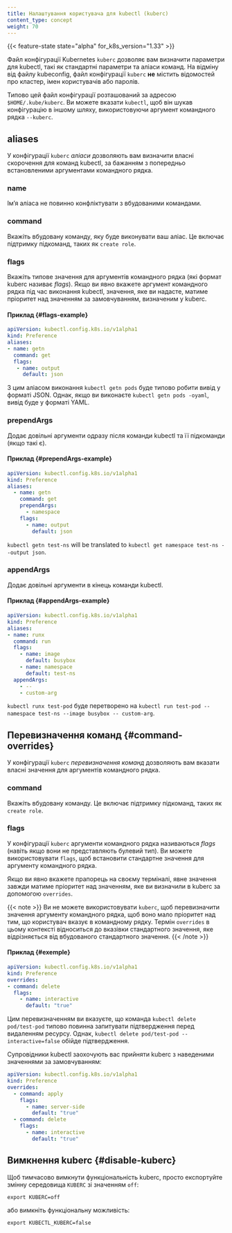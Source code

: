 ```yaml
---
title: Налаштування користувача для kubectl (kuberc)
content_type: concept
weight: 70
---
```


{{< feature-state state="alpha" for_k8s_version="1.33" >}}

Файл конфігурації Kubernetes `kuberc` дозволяє вам визначити параметри для kubectl, такі як стандартні параметри та аліаси команд. На відміну від файлу kubeconfig, файл конфігурації `kuberc` **не** містить відомостей про кластер, імен користувачів або паролів.

Типово цей файл конфігурації розташований за адресою `$HOME/.kube/kuberc`. Ви можете вказати `kubectl`, щоб він шукав конфігурацію в іншому шляху, використовуючи аргумент командного рядка `--kuberc`.

## aliases

У конфігурації `kuberc` _аліаси_ дозволяють вам визначити власні скорочення для команд kubectl, за бажанням з попередньо встановленими аргументами командного рядка.

### name

Імʼя аліаса не повинно конфліктувати з вбудованими командами.

### command

Вкажіть вбудовану команду, яку буде виконувати ваш аліас. Це включає підтримку підкоманд, таких як `create role`.

### flags

Вкажіть типове значення для аргументів командного рядка (які формат kuberc називає _flags_). Якщо ви явно вкажете аргумент командного рядка під час виконання kubectl, значення, яке ви надасте, матиме пріоритет над значенням за замовчуванням, визначеним у kuberc.

#### Приклад {#flags-example}

```yaml
apiVersion: kubectl.config.k8s.io/v1alpha1
kind: Preference
aliases:
- name: getn
  command: get
  flags:
   - name: output
     default: json
```

З цим аліасом виконання `kubectl getn pods` буде типово робити вивід у форматі JSON. Однак, якщо ви виконаєте `kubectl getn pods -oyaml`, вивід буде у форматі YAML.

### prependArgs

Додає довільні аргументи одразу після команди kubectl та її підкоманди (якщо такі є).

#### Приклад {#prependArgs-example}

```yaml
apiVersion: kubectl.config.k8s.io/v1alpha1
kind: Preference
aliases:
  - name: getn
    command: get
    prependArgs:
      - namespace
    flags:
      - name: output
        default: json
```

`kubectl getn test-ns` will be translated to `kubectl get namespace test-ns --output json`.

### appendArgs

Додає довільні аргументи в кінець команди kubectl.

#### Приклад {#appendArgs-example}

```yaml
apiVersion: kubectl.config.k8s.io/v1alpha1
kind: Preference
aliases:
- name: runx
  command: run
  flags:
    - name: image
      default: busybox
    - name: namespace
      default: test-ns
  appendArgs:
    - --
    - custom-arg
```

`kubectl runx test-pod` буде перетворено на `kubectl run test-pod --namespace test-ns --image busybox -- custom-arg`.

## Перевизначення команд {#command-overrides}

У конфігурації `kuberc` _перевизначення команд_ дозволяють вам вказати власні значення для аргументів командного рядка.

### command

Вкажіть вбудовану команду. Це включає підтримку підкоманд, таких як `create role`.

### flags

У конфігурації `kuberc` аргументи командного рядка називаються _flags_ (навіть якщо вони не представляють булевий тип). Ви можете використовувати `flags`, щоб встановити стандартне значення для аргументу командного рядка.

Якщо ви явно вкажете прапорець на своєму терміналі, явне значення завжди матиме пріоритет над значенням, яке ви визначили в kuberc за допомогою `overrides`.

{{< note >}}
Ви не можете використовувати `kuberc`, щоб перевизначити значення аргументу командного рядка, щоб воно мало пріоритет над тим, що користувач вказує в командному рядку. Термін `overrides` в цьому контексті відноситься до вказівки стандартного значення, яке відрізняється від вбудованого стандартного значення.
{{< /note >}}

#### Приклад {#exemple}

```yaml
apiVersion: kubectl.config.k8s.io/v1alpha1
kind: Preference
overrides:
- command: delete
  flags:
    - name: interactive
      default: "true"
```

Цим перевизначенням ви вказуєте, що команда `kubectl delete pod/test-pod` типово повинна запитувати підтвердження перед видаленням ресурсу. Однак, `kubectl delete pod/test-pod --interactive=false` обійде підтвердження.

Супровідники kubectl заохочують вас прийняти kuberc з наведеними значеннями за замовчуванням:

```yaml
apiVersion: kubectl.config.k8s.io/v1alpha1
kind: Preference
overrides:
  - command: apply
    flags:
      - name: server-side
        default: "true"
  - command: delete
    flags:
      - name: interactive
        default: "true"
```

## Вимкнення kuberc {#disable-kuberc}

Щоб тимчасово вимкнути функціональність kuberc, просто експортуйте змінну середовища `KUBERC` зі значенням `off`:

```shell
export KUBERC=off
```

або вимкніть функціональну можливість:

```shell
export KUBECTL_KUBERC=false
```
